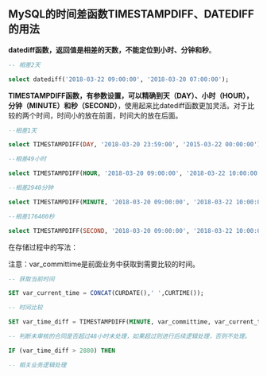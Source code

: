 ## MySQL的时间差函数TIMESTAMPDIFF、DATEDIFF的用法

**datediff函数，返回值是相差的天数，不能定位到小时、分钟和秒**。

```sql
-- 相差2天

select datediff('2018-03-22 09:00:00', '2018-03-20 07:00:00');
```

**TIMESTAMPDIFF函数，有参数设置，可以精确到天（DAY）、小时（HOUR），分钟（MINUTE）和秒（SECOND）**，使用起来比datediff函数更加灵活。对于比较的两个时间，时间小的放在前面，时间大的放在后面。

```sql
--相差1天

select TIMESTAMPDIFF(DAY, '2018-03-20 23:59:00', '2015-03-22 00:00:00');

--相差49小时

select TIMESTAMPDIFF(HOUR, '2018-03-20 09:00:00', '2018-03-22 10:00:00');

--相差2940分钟

select TIMESTAMPDIFF(MINUTE, '2018-03-20 09:00:00', '2018-03-22 10:00:00');

--相差176400秒

select TIMESTAMPDIFF(SECOND, '2018-03-20 09:00:00', '2018-03-22 10:00:00');
```

在存储过程中的写法：

注意：var_committime是前面业务中获取到需要比较的时间。

```sql
-- 获取当前时间

SET var_current_time = CONCAT(CURDATE(),' ',CURTIME());

-- 时间比较

SET var_time_diff = TIMESTAMPDIFF(MINUTE, var_committime, var_current_time); 或者直接now()

-- 判断未审核的合同是否超过48小时未处理，如果超过则进行后续逻辑处理，否则不处理。

IF (var_time_diff > 2880) THEN

-- 相关业务逻辑处理
```
